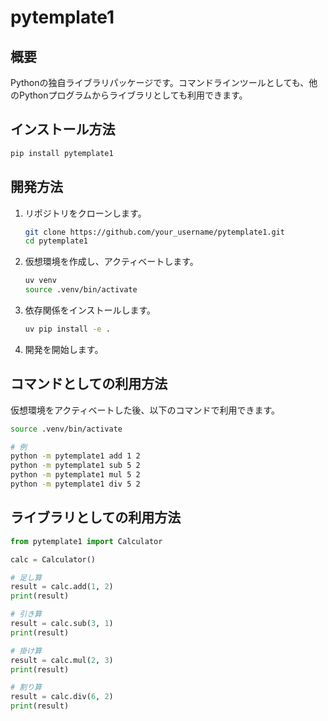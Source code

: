 # pytemplate1

## 概要
Pythonの独自ライブラリパッケージです。コマンドラインツールとしても、他のPythonプログラムからライブラリとしても利用できます。

## インストール方法

```bash
pip install pytemplate1
```

## 開発方法

1. リポジトリをクローンします。
   ```bash
   git clone https://github.com/your_username/pytemplate1.git
   cd pytemplate1
   ```
2. 仮想環境を作成し、アクティベートします。
   ```bash
   uv venv
   source .venv/bin/activate
   ```
3. 依存関係をインストールします。
   ```bash
   uv pip install -e .
   ```
4. 開発を開始します。

## コマンドとしての利用方法

仮想環境をアクティベートした後、以下のコマンドで利用できます。

```bash
source .venv/bin/activate

# 例
python -m pytemplate1 add 1 2
python -m pytemplate1 sub 5 2
python -m pytemplate1 mul 5 2
python -m pytemplate1 div 5 2
```

## ライブラリとしての利用方法

```python
from pytemplate1 import Calculator

calc = Calculator()

# 足し算
result = calc.add(1, 2)
print(result)

# 引き算
result = calc.sub(3, 1)
print(result)

# 掛け算
result = calc.mul(2, 3)
print(result)

# 割り算
result = calc.div(6, 2)
print(result)
```

